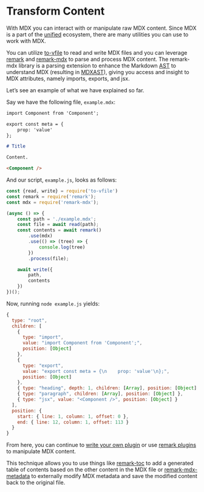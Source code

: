 # Transform Content

With MDX you can interact with or manipulate raw MDX content.
Since MDX is a part of the [unified][unified] ecosystem, there
are many utilities you can use to work with MDX.

You can utilize [to-vfile][to-vfile] to read and write MDX files
and you can leverage [remark][remark] and [remark-mdx][remark-mdx]
to parse and process MDX content.  The remark-mdx library is a parsing
extension to enhance the Markdown [AST][ast] to understand MDX
(resulting in [MDXAST][mdxast]), giving you access and insight to MDX
attributes, namely imports, exports, and jsx.

Let’s see an example of what we have explained so far.

Say we have the following file, `example.mdx`:

```md
import Component from 'Component';

export const meta = {
    prop: 'value'
};

# Title

Content.

<Component />
```

And our script, `example.js`, looks as follows:

```js
const {read, write} = require('to-vfile')
const remark = require('remark');
const mdx = require('remark-mdx');

(async () => {
    const path = './example.mdx';
    const file = await read(path);
    const contents = await remark()
        .use(mdx)
        .use(() => (tree) => {
            console.log(tree)
        })
        .process(file);

    await write({
        path,
        contents
    })
})();
```

Now, running `node example.js` yields:

```js
{
  type: "root",
  children: [
    {
      type: "import",
      value: "import Component from 'Component';",
      position: [Object]
    },
    {
      type: "export",
      value: "export const meta = {\n    prop: 'value'\n};",
      position: [Object]
    },
    { type: "heading", depth: 1, children: [Array], position: [Object] },
    { type: "paragraph", children: [Array], position: [Object] },
    { type: "jsx", value: "<Component />", position: [Object] }
  ],
  position: {
    start: { line: 1, column: 1, offset: 0 },
    end: { line: 12, column: 1, offset: 113 }
  }
}
```

From here, you can continue to [write your own plugin][writing-a-plugin] or use
[remark plugins][remark-plugins] to manipulate MDX content.

This technique allows you to use things like [remark-toc][remark-toc] to add a
generated table of contents based on the other content in the MDX file or
[remark-mdx-metadata][remark-mdx-metadata] to externally modify MDX metadata and
save the modified content back to the original file.

[ast]: /advanced/ast

[mdxast]: /advanced/ast#mdxast

[remark]: https://github.com/remarkjs/remark

[remark-mdx]: https://github.com/mdx-js/mdx/tree/master/packages/remark-mdx

[remark-mdx-metadata]: https://github.com/manovotny/remark-mdx-metadata

[remark-plugins]: /advanced/plugins

[remark-toc]: https://github.com/remarkjs/remark-toc

[to-vfile]: https://github.com/vfile/to-vfile

[unified]: https://unified.js.org

[writing-a-plugin]: /guides/writing-a-plugin
